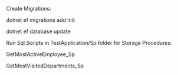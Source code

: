 Create Migrations:

dotnet ef migrations add Init

dotnet ef database update

Run Sql Scripts in TestApplication/Sp folder for Storage Procedures:

GetMostActiveEmployee_Sp

GetMostVisitedDepartments_Sp



